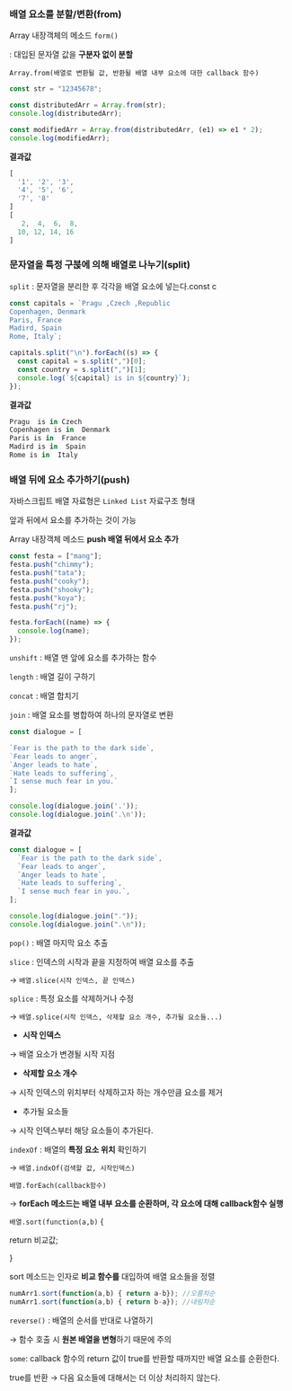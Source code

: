 ### 배열 요소를 분할/변환(from)

Array 내장객체의 메소드 `form()` 

: 대입된 문자열 값을 **구분자 없이 분할**

`Array.from(배열로 변환될 값, 반환될 배열 내부 요소에 대한 callback 함수)`

```jsx
const str = "12345678";

const distributedArr = Array.from(str);
console.log(distributedArr);

const modifiedArr = Array.from(distributedArr, (e1) => e1 * 2);
console.log(modifiedArr);
```

**결과값**

```jsx
[
  '1', '2', '3',
  '4', '5', '6',
  '7', '8'
]
[
   2,  4,  6,  8,
  10, 12, 14, 16
]
```

### 문자열을 특정 구붅에 의해 배열로 나누기(split)

`split` : 문자열을 분리한 후  각각을 배열 요소에 넣는다.const c

```jsx
const capitals = `Pragu ,Czech ,Republic 
Copenhagen, Denmark 
Paris, France 
Madird, Spain 
Rome, Italy`;

capitals.split("\n").forEach((s) => {
  const capital = s.split(",")[0];
  const country = s.split(",")[1];
  console.log(`${capital} is in ${country}`);
});

```

**결과값** 

```jsx
Pragu  is in Czech 
Copenhagen is in  Denmark 
Paris is in  France 
Madird is in  Spain 
Rome is in  Italy
```

### 배열 뒤에 요소 추가하기(push)

자바스크립트 배열 자료형은 `Linked List` 자료구조 형태

앞과 뒤에서 요소를 추가하는 것이 가능

Array 내장객체 메소드 **push 배열 뒤에서 요소 추가**

```jsx
const festa = ["mang"];
festa.push("chimmy");
festa.push("tata");
festa.push("cooky");
festa.push("shooky");
festa.push("koya");
festa.push("rj");

festa.forEach((name) => {
  console.log(name);
});
```

`unshift` : 배열 맨 앞에 요소를 추가하는 함수

`length` : 배열 길이 구하기

`concat` : 배열 합치기

`join` : 배열 요소를 병합하여 하나의 문자열로 변환

```jsx
const dialogue = [

`Fear is the path to the dark side`,
`Fear leads to anger`,
`Anger leads to hate`,
`Hate leads to suffering`,
`I sense much fear in you.`
];

console.log(dialogue.join('.'));
console.log(dialogue.join('.\n'));
```

**결과값**

```jsx
const dialogue = [
  `Fear is the path to the dark side`,
  `Fear leads to anger`,
  `Anger leads to hate`,
  `Hate leads to suffering`,
  `I sense much fear in you.`,
];

console.log(dialogue.join("."));
console.log(dialogue.join(".\n"));
```

`pop()` : 배열 마지막 요소 추출

`slice` : 인덱스의 시작과 끝을 지정하여 배열 요소를 추출

→ `배열.slice(시작 인덱스, 끝 인덱스)`

`splice` : 특정 요소를 삭제하거나 수정

→ `배열.splice(시작 인덱스, 삭제할 요소 개수, 추가될 요소들...)`

- **시작 인덱스**

→ 배열 요소가 변경될 시작 지점

- **삭제할 요소 개수**

→ 시작 인덱스의 위치부터 삭제하고자 하는 개수만큼 요소를 제거

- 추가될 요소들

→ 시작 인덱스부터 해당 요소들이 추가된다.

`indexOf` : 배열의 **특정 요소 위치** 확인하기

→ `배열.indxOf(검색할 값, 시작인덱스)`

`배열.forEach(callback함수)` 

→ **forEach 메소드는 배열 내부 요소를 순환하며, 각 요소에 대해 callback함수 실행**

`배열.sort(function(a,b)` {

return 비교값;

}

sort 메소드는 인자로 **비교 함수를** 대입하여 배열 요소들을 정렬

```jsx
numArr1.sort(function(a,b) { return a-b}); //오름차순
numArr1.sort(function(a,b) { return b-a}); //내림차순
```

`reverse()` : 배열의 순서를 반대로 나열하기

→ 함수 호출 시 **원본 배열을 변형**하기 때문에 주의

`some`:  callback 함수의 return 값이 true를 반환할 때까지만 배열 요소를 순환한다.

true를 반환 → 다음 요소들에 대해서는 더 이상 처리하지 않는다.
